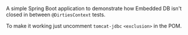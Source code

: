 A simple Spring Boot application to demonstrate how Embedded DB isn't closed in between `@DirtiesContext` tests.

To make it working just uncomment `tomcat-jdbc` `<exclusion>` in the POM.